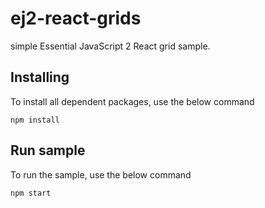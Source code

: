 # ej2-react-grids

simple Essential JavaScript 2 React grid sample.

## Installing

To install all dependent packages, use the below command

```
npm install
```

## Run sample

To run the sample, use the below command

```
npm start
```
